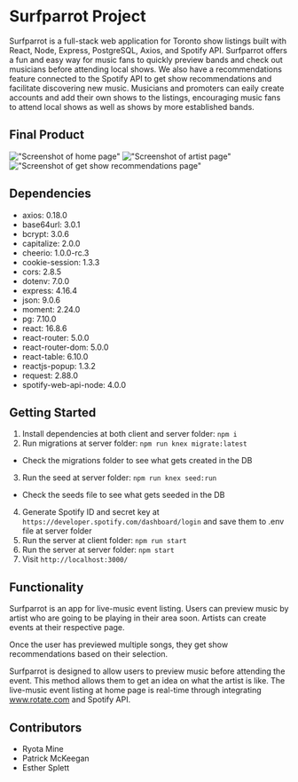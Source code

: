 # Surfparrot Project

Surfparrot is a full-stack web application for Toronto show listings built with React, Node, Express, PostgreSQL, Axios, and Spotify API. Surfparrot offers a fun and easy way for music fans to quickly preview bands and check out musicians before attending local shows. We also have a recommendations feature connected to the Spotify API to get show recommendations and facilitate discovering new music. Musicians and promoters can eaily create accounts and add their own shows to the listings, encouraging music fans to attend local shows as well as shows by more established bands.

## Final Product

!["Screenshot of home page"](https://github.com/ryotamine/surfparrot/blob/master/client/public/docs/surfparrot-home.png)
!["Screenshot of artist page"](https://github.com/ryotamine/surfparrot/blob/master/client/public/docs/surfparrot-artist.png)
!["Screenshot of get show recommendations page"](https://github.com/ryotamine/surfparrot/blob/master/client/public/docs/surfparrot-recommendations.png)

## Dependencies

- axios: 0.18.0
- base64url: 3.0.1
- bcrypt: 3.0.6
- capitalize: 2.0.0
- cheerio: 1.0.0-rc.3
- cookie-session: 1.3.3
- cors: 2.8.5
- dotenv: 7.0.0
- express: 4.16.4
- json: 9.0.6
- moment: 2.24.0
- pg: 7.10.0
- react: 16.8.6
- react-router: 5.0.0
- react-router-dom: 5.0.0
- react-table: 6.10.0
- reactjs-popup: 1.3.2
- request: 2.88.0
- spotify-web-api-node: 4.0.0

## Getting Started

1. Install dependencies at both client and server folder: `npm i`
2. Run migrations at server folder: `npm run knex migrate:latest`
  - Check the migrations folder to see what gets created in the DB
3. Run the seed at server folder: `npm run knex seed:run`
  - Check the seeds file to see what gets seeded in the DB
4. Generate Spotify ID and secret key at `https://developer.spotify.com/dashboard/login` and save them to .env file at server folder
5. Run the server at client folder: `npm run start`
6. Run the server at server folder: `npm start`
7. Visit `http://localhost:3000/`

## Functionality

Surfparrot is an app for live-music event listing. Users can preview music by artist who are going to be playing in their area soon. Artists can create events at their respective page.

Once the user has previewed multiple songs, they get show recommendations based on their selection.

Surfparrot is designed to allow users to preview music before attending the event. This method allows them to get an idea on what the artist is like. The live-music event listing at home page is real-time through integrating www.rotate.com and Spotify API.

## Contributors

- Ryota Mine
- Patrick McKeegan
- Esther Splett
